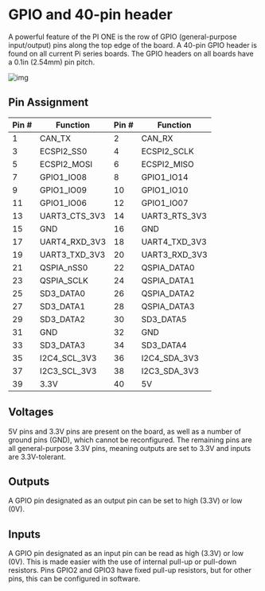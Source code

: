 # GPIO and 40-pin header

A powerful feature of the PI ONE is the row of GPIO (general-purpose input/output) pins along the top edge of the board. A 40-pin GPIO header is found on all current Pi series boards. The GPIO headers on all boards have a 0.1in (2.54mm) pin pitch.

![img](/img/k1/hardware/gpio_detail.png)

## Pin Assignment

| Pin # | Function                | Pin # | Function                |
|-------|-------------------------|-------|-------------------------|
| 1     | CAN_TX                  | 2     | CAN_RX                  |
| 3     | ECSPI2_SS0             | 4     | ECSPI2_SCLK            |
| 5     | ECSPI2_MOSI            | 6     | ECSPI2_MISO            |
| 7     | GPIO1_IO08             | 8     | GPIO1_IO14              |
| 9     | GPIO1_IO09             | 10    | GPIO1_IO10              |
| 11    | GPIO1_IO06             | 12    | GPIO1_IO07              |
| 13    | UART3_CTS_3V3          | 14    | UART3_RTS_3V3          |
| 15    | GND                     | 16    | GND                     |
| 17    | UART4_RXD_3V3          | 18    | UART4_TXD_3V3          |
| 19    | UART3_TXD_3V3          | 20    | UART3_RXD_3V3          |
| 21    | QSPIA_nSS0             | 22    | QSPIA_DATA0            |
| 23    | QSPIA_SCLK            | 24    | QSPIA_DATA1            |
| 25    | SD3_DATA0              | 26    | QSPIA_DATA2            |
| 27    | SD3_DATA1              | 28    | QSPIA_DATA3            |
| 29    | SD3_DATA2              | 30    | SD3_DATA5              |
| 31    | GND                     | 32    | GND                     |
| 33    | SD3_DATA3              | 34    | SD3_DATA4              |
| 35    | I2C4_SCL_3V3           | 36    | I2C4_SDA_3V3           |
| 37    | I2C3_SCL_3V3           | 38    | I2C3_SDA_3V3           |
| 39    | 3.3V                   | 40    | 5V                       |

## Voltages

5V pins and 3.3V pins are present on the board, as well as a number of ground pins (GND), which cannot be reconfigured. The remaining pins are all general-purpose 3.3V pins, meaning outputs are set to 3.3V and inputs are 3.3V-tolerant.

## Outputs

A GPIO pin designated as an output pin can be set to high (3.3V) or low (0V).

## Inputs

A GPIO pin designated as an input pin can be read as high (3.3V) or low (0V). This is made easier with the use of internal pull-up or pull-down resistors. Pins GPIO2 and GPIO3 have fixed pull-up resistors, but for other pins, this can be configured in software.